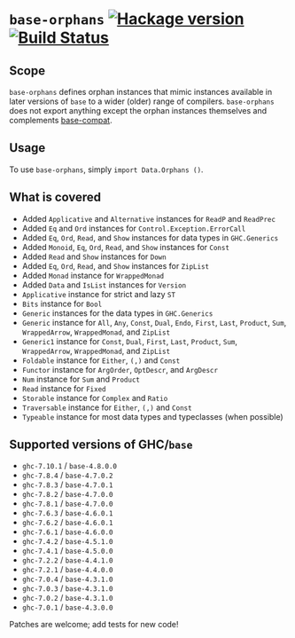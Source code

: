 # `base-orphans` [![Hackage version](https://img.shields.io/hackage/v/base-orphans.svg?style=flat)](http://hackage.haskell.org/package/base-orphans) [![Build Status](https://img.shields.io/travis/haskell-compat/base-orphans.svg?style=flat)](https://travis-ci.org/haskell-compat/base-orphans)

## Scope

`base-orphans` defines orphan instances that mimic instances available in later
versions of `base` to a wider (older) range of compilers. `base-orphans` does
not export anything except the orphan instances themselves and complements
[base-compat](http://hackage.haskell.org/package/base-compat).

## Usage

To use `base-orphans`, simply `import Data.Orphans ()`.

## What is covered

 * Added `Applicative` and `Alternative` instances for `ReadP` and `ReadPrec`
 * Added `Eq` and `Ord` instances for `Control.Exception.ErrorCall`
 * Added `Eq`, `Ord`, `Read`, and `Show` instances for data types in `GHC.Generics`
 * Added `Monoid`, `Eq`, `Ord`, `Read`, and `Show` instances for `Const`
 * Added `Read` and `Show` instances for `Down`
 * Added `Eq`, `Ord`, `Read`, and `Show` instances for `ZipList`
 * Added `Monad` instance for `WrappedMonad`
 * Added `Data` and `IsList` instances for `Version`
 * `Applicative` instance for strict and lazy `ST`
 * `Bits` instance for `Bool`
 * `Generic` instances for the data types in `GHC.Generics`
 * `Generic` instance for `All`, `Any`, `Const`, `Dual`, `Endo`, `First`, `Last`, `Product`, `Sum`, `WrappedArrow`, `WrappedMonad`, and `ZipList`
 * `Generic1` instance for `Const`, `Dual`, `First`, `Last`, `Product`, `Sum`, `WrappedArrow`, `WrappedMonad`, and `ZipList`
 * `Foldable` instance for `Either`, `(,)` and `Const`
 * `Functor` instance for `ArgOrder`, `OptDescr`, and `ArgDescr`
 * `Num` instance for `Sum` and `Product`
 * `Read` instance for `Fixed`
 * `Storable` instance for `Complex` and `Ratio`
 * `Traversable` instance for `Either`, `(,)` and `Const`
 * `Typeable` instance for most data types and typeclasses (when possible)

## Supported versions of GHC/`base`

 * `ghc-7.10.1` / `base-4.8.0.0`
 * `ghc-7.8.4`  / `base-4.7.0.2`
 * `ghc-7.8.3`  / `base-4.7.0.1`
 * `ghc-7.8.2`  / `base-4.7.0.0`
 * `ghc-7.8.1`  / `base-4.7.0.0`
 * `ghc-7.6.3`  / `base-4.6.0.1`
 * `ghc-7.6.2`  / `base-4.6.0.1`
 * `ghc-7.6.1`  / `base-4.6.0.0`
 * `ghc-7.4.2`  / `base-4.5.1.0`
 * `ghc-7.4.1`  / `base-4.5.0.0`
 * `ghc-7.2.2`  / `base-4.4.1.0`
 * `ghc-7.2.1`  / `base-4.4.0.0`
 * `ghc-7.0.4`  / `base-4.3.1.0`
 * `ghc-7.0.3`  / `base-4.3.1.0`
 * `ghc-7.0.2`  / `base-4.3.1.0`
 * `ghc-7.0.1`  / `base-4.3.0.0`

Patches are welcome; add tests for new code!
